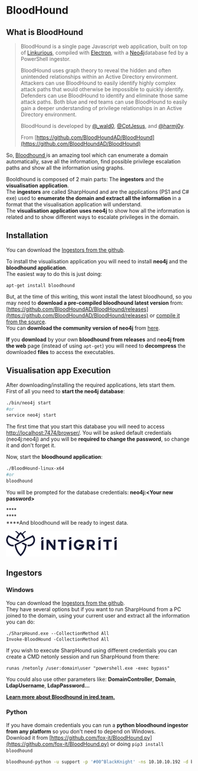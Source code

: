 # BloodHound

## What is BloodHound

> BloodHound is a single page Javascript web application, built on top of [Linkurious](http://linkurio.us), compiled with [Electron](http://electron.atom.io), with a [Neo4j](https://neo4j.com)database fed by a PowerShell ingestor.
>
> BloodHound uses graph theory to reveal the hidden and often unintended relationships within an Active Directory environment. Attackers can use BloodHound to easily identify highly complex attack paths that would otherwise be impossible to quickly identify. Defenders can use BloodHound to identify and eliminate those same attack paths. Both blue and red teams can use BloodHound to easily gain a deeper understanding of privilege relationships in an Active Directory environment.
>
> BloodHound is developed by [@\_wald0](https://www.twitter.com/\_wald0), [@CptJesus](https://twitter.com/CptJesus), and [@harmj0y](https://twitter.com/harmj0y).
>
> From [https://github.com/BloodHoundAD/BloodHound](https://github.com/BloodHoundAD/BloodHound)

So, [Bloodhound ](https://github.com/BloodHoundAD/BloodHound)is an amazing tool which can enumerate a domain automatically, save all the information, find possible privilege escalation paths and show all the information using graphs.

Booldhound is composed of 2 main parts: The **ingestors** and the **visualisation application**.\
The **ingestors** are called SharpHound and are the applications (PS1 and C# exe) used to **enumerate the domain and extract all the information** in a format that the visualisation application will understand.\
The **visualisation application uses neo4j** to show how all the information is related and to show different ways to escalate privileges in the domain.

## Installation

You can download the [Ingestors from the github](https://github.com/BloodHoundAD/BloodHound/tree/master/Ingestors).

To install the visualisation application you will need to install **neo4j** and the **bloodhound application**.\
The easiest way to do this is just doing:

```
apt-get install bloodhound
```

But, at the time of this writing, this wont install the latest bloodhound, so you may need to **download a pre-compiled bloodhound latest version** from: [https://github.com/BloodHoundAD/BloodHound/releases](https://github.com/BloodHoundAD/BloodHound/releases) or [compile it from the source](https://github.com/BloodHoundAD/BloodHound/wiki/Building-BloodHound-from-source).\
You can **download the community version of neo4j** from [here](https://neo4j.com/download-center/#community).

**If** you **download** by your own **bloodhound from releases** and n**eo4j from the web** page (instead of using `apt-get`) you will need to **decompress** the downloaded **files** to access the executables.

## Visualisation app Execution

After downloading/installing the required applications, lets start them.\
First of all you need to **start the neo4j database**:

```bash
./bin/neo4j start
#or
service neo4j start
```

The first time that you start this database you will need to access [http://localhost:7474/browser/](http://localhost:7474/browser/). You will be asked default credentials (neo4j:neo4j) and you will be **required to change the password**, so change it and don't forget it.

Now, start the **bloodhound application**:

```bash
./BloodHound-linux-x64
#or
bloodhound
```

You will be prompted for the database credentials: **neo4j:\<Your new password>**

****\
****\
****And bloodhound will be ready to ingest data.

![](<../../.gitbook/assets/image (171).png>)

## Ingestors

### Windows

You can download the [Ingestors from the github](https://github.com/BloodHoundAD/BloodHound/tree/master/Collectors).\
They have several options but if you want to run SharpHound from a PC joined to the domain, using your current user and extract all the information you can do:

```
./SharpHound.exe --CollectionMethod All
Invoke-BloodHound -CollectionMethod All
```

If you wish to execute SharpHound using different credentials you can create a CMD netonly session and run SharpHound from there:

```
runas /netonly /user:domain\user "powershell.exe -exec bypass"
```

You could also use other parameters like: **DomainController**, **Domain**, **LdapUsername**, **LdapPassword...**

****[**Learn more about Bloodhound in ired.team.**](https://ired.team/offensive-security-experiments/active-directory-kerberos-abuse/abusing-active-directory-with-bloodhound-on-kali-linux)****

### **Python**

If you have domain credentials you can run a **python bloodhound ingestor from any platform** so you don't need to depend on Windows.\
Download it from [https://github.com/fox-it/BloodHound.py](https://github.com/fox-it/BloodHound.py) or doing `pip3 install bloodhound`

```bash
bloodhound-python -u support -p '#00^BlackKnight' -ns 10.10.10.192 -d blackfield.local -c all
```
